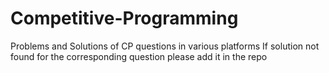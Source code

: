 # Competitive-Programming
Problems and Solutions of CP questions in various platforms
If solution not found for the corresponding question please add it in the repo
